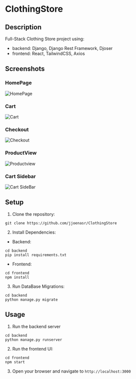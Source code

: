 # ClothingStore

## Description
Full-Stack Clothing Store project using:
- backend: Django, Django Rest Framework, Djoser
- frontend:  React, TailwindCSS, Axios

## Screenshots
### HomePage
![HomePage](https://rb.gy/ulxxee)
### Cart
![Cart](https://rb.gy/ulxxee)
### Checkout
![Checkout](https://rb.gy/ulxxee)
### ProductView
![Productview](https://rb.gy/ulxxee)
### Cart Sidebar 
![Cart SideBar](https://rb.gy/ulxxee)

## Setup
1. Clone the repository:
```
git clone https://github.com/jjoenasr/ClothingStore
```

2. Install Dependencies:

- Backend:
```
cd backend
pip install requirements.txt
```

- Frontend:
```
cd frontend
npm install
```

3. Run DataBase Migrations:
```
cd backend
python manage.py migrate
```

## Usage
1. Run the backend server
```
cd backend
python manage.py runserver
```

2. Run the frontend UI:
```
cd frontend
npm start
```

3. Open your browser and navigate to `http://localhost:3000`
